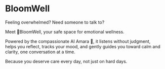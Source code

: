 # BloomWell 
Feeling overwhelmed? Need someone to talk to? 

Meet 🌸BloomWell, your safe space for emotional wellness.  

Powered by the compassionate AI Amara 🌿, it listens without judgment, helps you reflect, tracks your mood, and gently guides you toward calm and clarity, one conversation at a time.  

Because you deserve care every day, not just on hard days.
